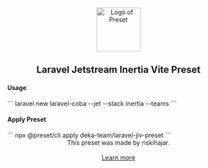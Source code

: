<p align="center">
  <br />
  <a href="https://preset.dev">
    <img width="100" src="https://raw.githubusercontent.com/preset/preset/main/.github/assets/logo.svg" alt="Logo of Preset">
  </a>
  <br />
</p>

<h2 align="center">Laravel Jetstream Inertia Vite Preset</h2>

<h4>Usage</h4>
```
laravel new laravel-coba --jet --stack inertia --teams
```

<h4>Apply Preset</h4>
```
npx @preset/cli apply deka-team/laravel-jiv-preset
```

<br />

<div align="center">
  This preset was made by riskihajar.
  <br />
  <br />
  <a href="https://preset.dev">Learn more</a>
</div>
